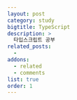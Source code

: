 ```yaml
---
layout: post
category: study
bigtitle: TypeScript
description: >
  타입스크립트 공부
related_posts:
  -
addons:
  - related
  - comments
list: true
order: 1
---
```

